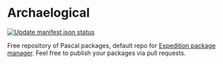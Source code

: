 # Archaelogical

<p>
    <a href="https://github.com/alex-rusakevich/archaelogical/actions/workflows/updatemanifest.yml"><img src="https://github.com/alex-rusakevich/archaelogical/actions/workflows/updatemanifest.yml/badge.svg" alt="Update manifest.json status"></a>
</p>

Free repository of Pascal packages, default repo for [Expedition package manager](https://github.com/alex-rusakevich/expedition). Feel free to publish your packages via pull requests.
